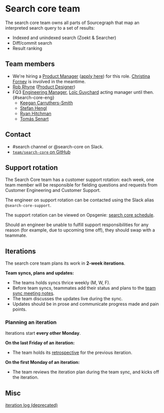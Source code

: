 # Search core team

The search core team owns all parts of Sourcegraph that map an interpreted search query to a set of results:

- Indexed and unindexed search (Zoekt & Searcher)
- Diff/commit search
- Result ranking

## Team members

- We're hiring a [Product Manager](../../product/roles/index.md#product-manager) ([apply here](https://boards.greenhouse.io/sourcegraph91/jobs/4013257004)) for this role. [Christina Forney](../../company/team/index.md#christina-forney-she-her) is involved in the meantime.
- [Rob Rhyne](../../company/team/index.md#rob-rhyne) ([Product Designer](../../product/roles/index.md#product-designer))
- FQ3 [Engineering Manager](../roles.md#engineering-manager), [Loïc Guychard](../../company/team/index.md#loïc-guychard) acting manager until then. {#search-core-eng}
    - [Keegan Carruthers-Smith](../../company/team/index.md#keegan-carruthers-smith)
    - [Stefan Hengl](../../company/team/index.md#stefan-hengl-he-him)
    - [Ryan Hitchman](../../company/team/index.md#ryan-hitchman)
    - [Tomás Senart](../../company/team/index.md#tomás-senart)

## Contact

- #search channel or @search-core on Slack.
- [`team/search-core` on GitHub](https://github.com/orgs/sourcegraph/teams/search-core)

## Support rotation

The Search Core team has a customer support rotation: each week, one team member will be responsible for fielding questions and requests from Customer Engineering and Customer Support.

The engineer on support rotation can be contacted using the Slack alias `@search-core-support`.

The support rotation can be viewed on Opsgenie: [search core schedule](https://sourcegraph.app.opsgenie.com/teams/dashboard/1cc52380-1d71-420e-9c80-2ccb161c648c/main).

Should an engineer be unable to fulfill support responsibilities for any reason (for example, due to upcoming time off), they should swap with a teammate.

## Iterations

The search core team plans its work in **2-week iterations**.

**Team syncs, plans and updates:**

- The teams holds syncs thrice weekly (M, W, F).
- Before team syncs, teammates add their status and plans to the [team sync meeting notes](https://docs.google.com/document/d/1cTdGC4jBK7aEnb9ChzCLYHVGBpRRMNYGdUUPYVPIWHo/edit#).
- The team discusses the updates live during the sync.
- Updates should be in prose and communicate progress made and pain points.

### Planning an iteration

Iterations start **every other Monday**.

**On the last Friday of an iteration:**

- The team holds its [retrospective](https://docs.google.com/document/d/1bzBJh-zPOw0_lZ-TbMpnAx-do5CoCTL8Z2V74WU-Rew/edit) for the previous iteration.

**On the first Monday of an iteration:**

- The team reviews the iteration plan during the team sync, and kicks off the iteration.


## Misc

[iteration log (deprecated)](./iteration_log.md)

